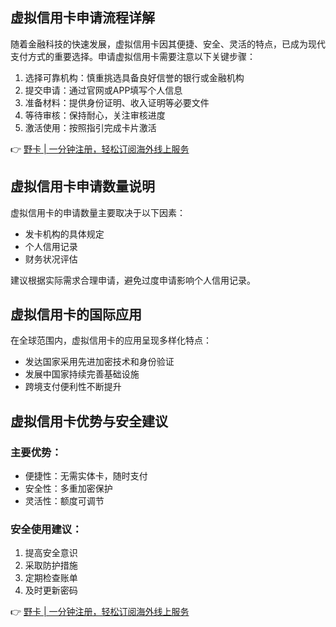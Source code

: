 ## 虚拟信用卡申请流程详解

随着金融科技的快速发展，虚拟信用卡因其便捷、安全、灵活的特点，已成为现代支付方式的重要选择。申请虚拟信用卡需要注意以下关键步骤：

1. 选择可靠机构：慎重挑选具备良好信誉的银行或金融机构
2. 提交申请：通过官网或APP填写个人信息
3. 准备材料：提供身份证明、收入证明等必要文件
4. 等待审核：保持耐心，关注审核进度
5. 激活使用：按照指引完成卡片激活

👉 [野卡 | 一分钟注册，轻松订阅海外线上服务](https://bit.ly/bewildcard)

## 虚拟信用卡申请数量说明

虚拟信用卡的申请数量主要取决于以下因素：
- 发卡机构的具体规定
- 个人信用记录
- 财务状况评估

建议根据实际需求合理申请，避免过度申请影响个人信用记录。

## 虚拟信用卡的国际应用

在全球范围内，虚拟信用卡的应用呈现多样化特点：
- 发达国家采用先进加密技术和身份验证
- 发展中国家持续完善基础设施
- 跨境支付便利性不断提升

## 虚拟信用卡优势与安全建议

### 主要优势：
- 便捷性：无需实体卡，随时支付
- 安全性：多重加密保护
- 灵活性：额度可调节

### 安全使用建议：
1. 提高安全意识
2. 采取防护措施
3. 定期检查账单
4. 及时更新密码

👉 [野卡 | 一分钟注册，轻松订阅海外线上服务](https://bit.ly/bewildcard)